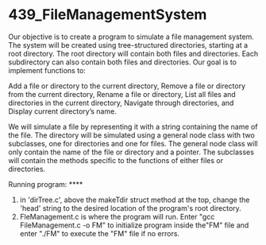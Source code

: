 # 439_FileManagementSystem

Our objective is to create a program to simulate a file management system. The system will be created using tree-structured directories, starting at a root directory. The root directory will contain both files and directories. Each subdirectory can also contain both files and directories. Our goal is to implement functions to: 

Add a file or directory to the current directory,
Remove a file or directory from the current directory,
Rename a file or directory,
List all files and directories in the current directory,
Navigate through directories,
and Display current directory’s name.

We will simulate a file by representing it with a string containing the name of the file. 
The directory will be simulated using a general node class with two subclasses, one for directories and one for files. The general node class will only contain the name of the file or directory and a pointer. The subclasses will contain the methods specific to the functions of either files or directories.

Running program: ****
1) in 'dirTree.c', above the makeTdir struct method at the top, change the 'head' string to the desired location of the program's root directory.
2) FleManagement.c is where the program will run. Enter "gcc FileManagement.c -o FM" to initialize program inside the"FM" file and enter "./FM" to execute the "FM" file if no errors.
